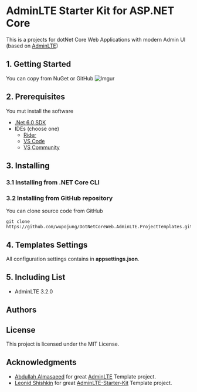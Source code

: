 # AdminLTE Starter Kit for ASP.NET Core
This is a projects for dotNet Core Web Applications with modern Admin UI (based on [AdminLTE](https://adminlte.io))
## 1. Getting Started
You can copy from NuGet or GitHub
![Imgur](https://i.imgur.com/BeiRH6J.png)

## 2. Prerequisites
You mut install the software 
* [.Net 6.0 SDK](https://dotnet.microsoft.com/en-us/download/dotnet/6.0)
* IDEs (choose one)
  * [Rider](https://www.jetbrains.com/rider/)
  * [VS Code](https://code.visualstudio.com/)
  * [VS Community](https://visualstudio.microsoft.com/zh-hant/vs/community/)

## 3. Installing
### 3.1 Installing from .NET Core CLI 
### 3.2 Installing from GitHub repository
You can clone source code from GitHub
```shell
git clone https://github.com/wupojung/DotNetCoreWeb.AdminLTE.ProjectTemplates.git
```
## 4. Templates Settings
All configuration settings contains in **appsettings.json**.

## 5. Including List 
* AdminLTE 3.2.0

## Authors
## License
This project is licensed under the MIT License. 
## Acknowledgments
* [Abdullah Almasaeed](https://adminlte.io/about) for great [AdminLTE](https://adminlte.io) Template project.
* [Leonid Shishkin](https://github.com/leonex) for great [AdminLTE-Starter-Kit](https://github.com/dotnet-express/AdminLTE-Starter-Kit) Template project.